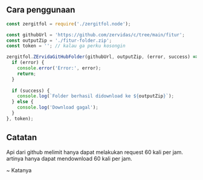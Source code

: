 ## Cara penggunaan
```javascript
const zergitfol = require('./zergitfol.node');

const githubUrl = 'https://github.com/zervidas/c/tree/main/fitur';
const outputZip = './fitur-folder.zip';
const token = ''; // kalau ga perku kosongin

zergitfol.ZErvidaGitHubFolder(githubUrl, outputZip, (error, success) => {
  if (error) {
    console.error('Error:', error);
    return;
  }
  
  if (success) {
    console.log(`Folder berhasil didownload ke ${outputZip}`);
  } else {
    console.log('Download gagal');
  }
}, token);
```

## Catatan
Api dari github melimit hanya dapat melakukan request 60 kali per jam.
artinya hanya dapat mendownload 60 kali per jam.

~ Katanya
